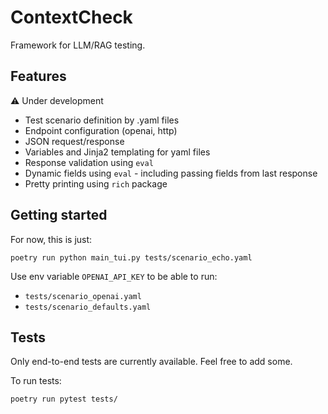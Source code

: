 # ContextCheck

Framework for LLM/RAG testing.

## Features

⚠️ Under development

- Test scenario definition by .yaml files
- Endpoint configuration (openai, http)
- JSON request/response 
- Variables and Jinja2 templating for yaml files
- Response validation using `eval` 
- Dynamic fields using `eval` - including passing fields from last response
- Pretty printing using `rich` package

## Getting started

For now, this is just:
```
poetry run python main_tui.py tests/scenario_echo.yaml
```

Use env variable `OPENAI_API_KEY` to be able to run:
- `tests/scenario_openai.yaml`
- `tests/scenario_defaults.yaml`

## Tests

Only end-to-end tests are currently available. Feel free to add some.

To run tests:
```
poetry run pytest tests/
```